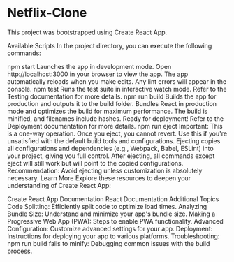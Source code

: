 # Netflix-Clone
This project was bootstrapped using Create React App.

Available Scripts
In the project directory, you can execute the following commands:

npm start
Launches the app in development mode.
Open http://localhost:3000 in your browser to view the app.
The app automatically reloads when you make edits.
Any lint errors will appear in the console.
npm test
Runs the test suite in interactive watch mode.
Refer to the Testing documentation for more details.
npm run build
Builds the app for production and outputs it to the build folder.
Bundles React in production mode and optimizes the build for maximum performance.
The build is minified, and filenames include hashes.
Ready for deployment! Refer to the Deployment documentation for more details.
npm run eject
Important: This is a one-way operation. Once you eject, you cannot revert.
Use this if you're unsatisfied with the default build tools and configurations.
Ejecting copies all configurations and dependencies (e.g., Webpack, Babel, ESLint) into your project, giving you full control.
After ejecting, all commands except eject will still work but will point to the copied configurations.
Recommendation: Avoid ejecting unless customization is absolutely necessary.
Learn More
Explore these resources to deepen your understanding of Create React App:

Create React App Documentation
React Documentation
Additional Topics
Code Splitting: Efficiently split code to optimize load times.
Analyzing Bundle Size: Understand and minimize your app's bundle size.
Making a Progressive Web App (PWA): Steps to enable PWA functionality.
Advanced Configuration: Customize advanced settings for your app.
Deployment: Instructions for deploying your app to various platforms.
Troubleshooting: npm run build fails to minify: Debugging common issues with the build process.
